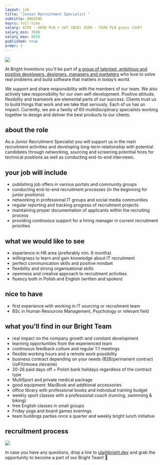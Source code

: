 ```yaml
---
layout: job
title: "Junior Recruitment Specialist "
subtitle: ONGOING
hours: full-time
salary: 4250 - 6650 PLN + VAT (B2B) 3509 - 5500 PLN gross (UoP)
salary_min: 3500
salary_max: 6650
published: true
order: 3
---
```

![](/images/brightteam_passion.png)

At Bright Inventions you'll be part of [a group of talented, ambitious and positive developers, designers, managers and marketers](https://brightinventions.pl/about-us/team/) who love to solve real problems and build software that matters in today’s world. 

We support and share responsibility with the members of our team. We also actively take responsibility for our own self-development. Positive attitude, flexibility and teamwork are elemental parts of our success. Clients trust us to build things that work and we take that seriously. Each of us has an impact. Currently, we are a family of 60 multidisciplinary specialists working together to design and deliver the best products to our clients. 

## about the role

As a Junior Recruitment Specialist you will support us in the main recruitment activities and developing long-term relationship with potential candidates through networking, sourcing and screening potential hires for technical positions as well as conducting end-to-end interviews. 

## your job will include

* publishing job offers in various portals and community groups 
* conducting end-to-end recruitment processes (in the beginning for junior positions)
* networking in professional IT groups and social media communities 
* regular reporting and tracking progress of recruitment projects
* maintaining proper documentation of applicants within the recruiting process
* providing continuous support for a hiring manager in current recruitment priorities 

## what we would like to see

* experience in HR area (preferably min. 6 months) 
* willingness to learn and gain knowledge about IT recruitment
* perfect communication skills and positive mindset
* flexibility and strong organisational skills 
* openness and creative approach to recruitment activities
* fluency both in Polish and English (written and spoken)

## nice to have

* first experience with working in IT sourcing or recruitment team 
* BSc in Human Resources Management, Psychology or relevant field

## what you'll find in our Bright Team

* real impact on the company growth and constant development 
* learning opportunities from the experienced team
* continuous feedback culture and regular 1:1 meetings 
* flexible working hours and a remote work possibility 
* business contract depending on your needs (B2B/permanent contract UoP/Umowa zlecenie) 
* 20-26 paid days off + Polish bank holidays regardless of the contract type
* MultiSport and private medical package
* good equipment: MacBook and additional accessories 
* office library with professional books and individual training budget
* weekly sport classes with a professional coach (running, swimming & biking)
* free English classes in small groups
* Friday yoga and board games evenings
* team buildings parties once a quarter and weekly bright lunch initiative

## recruitment process

![](/images/recruitment-process.png)

In case you have any questions, drop a line to [ula@bright.dev](mailto:ula@bright.dev) and grab the opportunity to become a part of our Bright Team! 🧡
